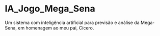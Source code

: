 # IA_Jogo_Mega_Sena
Um sistema com inteligência artificial para previsão e análise da Mega-Sena, em homenagem ao meu pai, Cícero.
